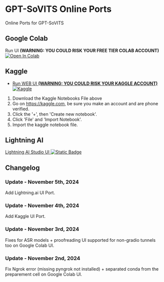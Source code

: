 # GPT-SoVITS Online Ports
Online Ports for GPT-SoVITS

## Google Colab
Run UI **(WARNING: YOU COULD RISK YOUR FREE TIER COLAB ACCOUNT)** <a target="_blank" href="https://colab.research.google.com/github/Nick088Official/GPT-SoVITS-Colab/blob/main/GPT_SoVITS_WebUI.ipynb">
  <img src="https://colab.research.google.com/assets/colab-badge.svg" alt="Open In Colab"/>
</a>

## Kaggle

- [Run WEB UI **(WARNING: YOU COULD RISK YOUR KAGGLE ACCOUNT)** ![Kaggle](https://img.shields.io/badge/Kaggle-035a7d?style=for-the-badge&logo=kaggle&logoColor=white)](https://github.com/Nick088Official/GPT-SoVITS-Colab/blob/main/kaggle-gpt-sovits-webui.ipynb)

1. Download the Kaggle Notebooks File above
2. Go on https://kaggle.com, be sure you make an account and are phone verified.
3. Click the '+', then 'Create new notebook'.
4. Click 'File' and 'Import Notebook'.
5. Import the kaggle notebook file.

## Lightning AI
[Lightning AI Studio UI ![Static Badge](https://img.shields.io/badge/Lightning-Studio-%23792EE5?style=flat&logo=lightning&logoColor=%23792EE5&labelColor=white)
](https://lightning.ai/nick088/studios/gpt-sovits-webui)


## Changelog
### Update - November 5th, 2024
Add Lightning.ai UI Port.
### Update - November 4th, 2024
Add Kaggle UI Port.
### Update - November 3rd, 2024
Fixes for ASR models + proofreading UI supported for non-gradio tunnels too on Google Colab UI.
### Update - November 2nd, 2024
Fix Ngrok error (missing pyngrok not installed) + separated conda from the preparement cell on Google Colab UI.

